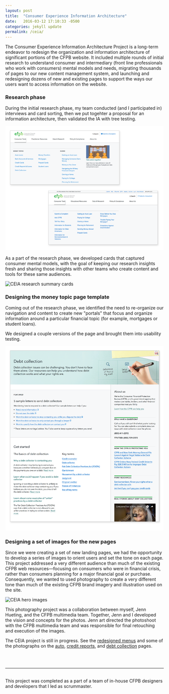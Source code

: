 ```yaml
---
layout: post
title:  "Consumer Experience Information Architecture"
date:   2016-03-12 17:10:33 -0500
categories: jekyll update
permalink: /ceia/
---
```



The Consumer Experience Information Architecture Project is a long-term endeavor to redesign the organization and information architecture of significant portions of the CFPB website. It included multiple rounds of initial research to understand consumer and intermediary (front line professionals who work with consumers) mental models and needs, migrating thousands of pages to our new content management system, and launching and redesigning dozens of new and existing pages to support the ways our users want to access information on the website.

### Research phase
During the initial research phase, my team conducted (and I participated in) interviews and card sorting, then we put togehter a proposal for an information architecture, then validated the IA with tree testing.

![CEIA portal page layout](/img/ceia/CEIA-menu.png)

As a part of the research phase, we developed cards that captured consumer mental models, with the goal of keeping our research insights fresh and sharing those insights with other teams who create content and tools for these same audiences. 

![CEIA research summary cards](/img/ceia/CEIA-cards.png)

### Designing the money topic page template

Coming out of the research phase, we identified the need to re-organize our navigation and content to create new "portals" that focus and organize information around a particular financial topic (for example, mortgages or student loans).

We designed a couple versions of the page and brought them into usability testing. 

![CEIA portal page layout](/img/ceia/CEIA-portal.png)

### Designing a set of images for the new pages

Since we were creating a set of new landing pages, we had the opportunity to develop a series of images to orient users and set the tone on each page. This project addressed a very different audience than much of the existing CFPB web resources—focusing on consumers who were in financial crisis, rather than consumers planning for a major financial goal or purchase. Consequently, we wanted to used photography to create a very different tone than much of the existing CFPB brand imagery and illustration used on the site. 

![CEIA hero images](/img/ceia/CEIA-heros.png)

This photography project was a collaboration between myself, Jenn Hueting, and the CFPB multimedia team. Together, Jenn and I developed the vision and concepts for the photos. Jenn art directed the photoshoot with the CFPB multimedia team and was responsible for final retouching and execution of the images.

The CEIA project is still in progress. See the [redesigned menus](https://www.consumerfinance.gov/) and some of the photographs on the [auto](https://www.consumerfinance.gov/consumer-tools/auto-loans/), [credit reports](https://www.consumerfinance.gov/consumer-tools/credit-reports-and-scores/), and [debt collection](https://www.consumerfinance.gov/consumer-tools/debt-collection/) pages. 

<br><br>
<hr>
<br>
This project was completed as a part of a team of in-house CFPB designers and developers that I led as scrummaster.